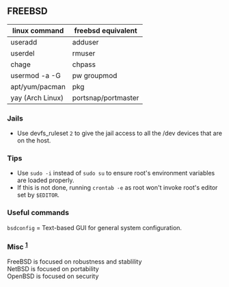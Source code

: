 
## FREEBSD

| linux command    | freebsd equivalent  |
|------------------|---------------------|
| useradd          | adduser             |
| userdel          | rmuser              |
| chage            | chpass              |
| usermod -a -G    | pw groupmod         |
| apt/yum/pacman   | pkg                 |
| yay (Arch Linux) | portsnap/portmaster |

### Jails

- Use devfs_ruleset `2` to give the jail access to all the /dev devices that are on the host.

### Tips

- Use `sudo -i` instead of `sudo su` to ensure root's environment variables are loaded properly.
- If this is not done, running `crontab -e` as root won't invoke root's editor set by `$EDITOR`.

### Useful commands

`bsdconfig` = Text-based GUI for general system configuration.<br>

### Misc <sup>[1]</sup> 

FreeBSD is focused on robustness and stablility  
NetBSD is focused on portability  
OpenBSD is focused on security  

[1]: https://jameshoward.us/archive/the-bsd-family-tree/  

